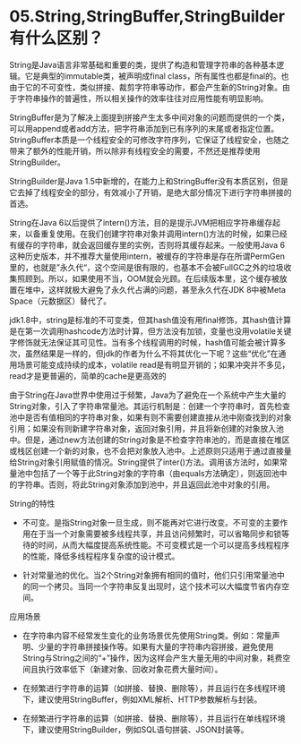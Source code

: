 # 05.String,StringBuffer,StringBuilder有什么区别？

String是Java语言非常基础和重要的类，提供了构造和管理字符串的各种基本逻辑。它是典型的immutable类，被声明成final class，所有属性也都是final的。也由于它的不可变性，类似拼接、裁剪字符串等动作，都会产生新的String对象。由于字符串操作的普遍性，所以相关操作的效率往往对应用性能有明显影响。

StringBuffer是为了解决上面提到拼接产生太多中间对象的问题而提供的一个类，可以用append或者add方法，把字符串添加到已有序列的末尾或者指定位置。StringBuffer本质是一个线程安全的可修改字符序列，它保证了线程安全，也随之带来了额外的性能开销，所以除非有线程安全的需要，不然还是推荐使用StringBuilder。

StringBuilder是Java 1.5中新增的，在能力上和StringBuffer没有本质区别，但是它去掉了线程安全的部分，有效减小了开销，是绝大部分情况下进行字符串拼接的首选。

String在Java 6以后提供了intern()方法，目的是提示JVM把相应字符串缓存起来，以备重复使用。在我们创建字符串对象并调用intern()方法的时候，如果已经有缓存的字符串，就会返回缓存里的实例，否则将其缓存起来。一般使用Java 6这种历史版本，并不推荐大量使用intern，被缓存的字符串是存在所谓PermGen里的，也就是”永久代“，这个空间是很有限的，也基本不会被FullGC之外的垃圾收集照顾到。所以，如果使用不当，OOM就会光顾。在后续版本里，这个缓存被放置在堆中，这样就极大避免了永久代占满的问题，甚至永久代在JDK 8中被Meta Space（元数据区）替代了。

jdk1.8中，string是标准的不可变类，但其hash值没有用final修饰，其hash值计算是在第一次调用hashcode方法时计算，但方法没有加锁，变量也没用volatile关键字修饰就无法保证其可见性。当有多个线程调用的时候，hash值可能会被计算多次，虽然结果是一样的，但jdk的作者为什么不将其优化一下呢？这些“优化”在通用场景可能变成持续的成本，volatile read是有明显开销的；如果冲突并不多见，read才是更普遍的，简单的cache是更高效的

由于String在Java世界中使用过于频繁，Java为了避免在一个系统中产生大量的String对象，引入了字符串常量池。其运行机制是：创建一个字符串时，首先检查池中是否有值相同的字符串对象，如果有则不需要创建直接从池中刚查找到的对象引用；如果没有则新建字符串对象，返回对象引用，并且将新创建的对象放入池中。但是，通过new方法创建的String对象是不检查字符串池的，而是直接在堆区或栈区创建一个新的对象，也不会把对象放入池中。上述原则只适用于通过直接量给String对象引用赋值的情况。String提供了inter()方法。调用该方法时，如果常量池中包括了一个等于此String对象的字符串（由equals方法确定），则返回池中的字符串。否则，将此String对象添加到池中，并且返回此池中对象的引用。

 String的特性

+ 不可变。是指String对象一旦生成，则不能再对它进行改变。不可变的主要作用在于当一个对象需要被多线程共享，并且访问频繁时，可以省略同步和锁等待的时间，从而大幅度提高系统性能。不可变模式是一个可以提高多线程程序的性能，降低多线程程序复杂度的设计模式。

+ 针对常量池的优化。当2个String对象拥有相同的值时，他们只引用常量池中的同一个拷贝。当同一个字符串反复出现时，这个技术可以大幅度节省内存空间。

应用场景

+ 在字符串内容不经常发生变化的业务场景优先使用String类。例如：常量声明、少量的字符串拼接操作等。如果有大量的字符串内容拼接，避免使用String与String之间的“+”操作，因为这样会产生大量无用的中间对象，耗费空间且执行效率低下（新建对象、回收对象花费大量时间）。

+ 在频繁进行字符串的运算（如拼接、替换、删除等），并且运行在多线程环境下，建议使用StringBuffer，例如XML解析、HTTP参数解析与封装。

+ 在频繁进行字符串的运算（如拼接、替换、删除等），并且运行在单线程环境下，建议使用StringBuilder，例如SQL语句拼装、JSON封装等。